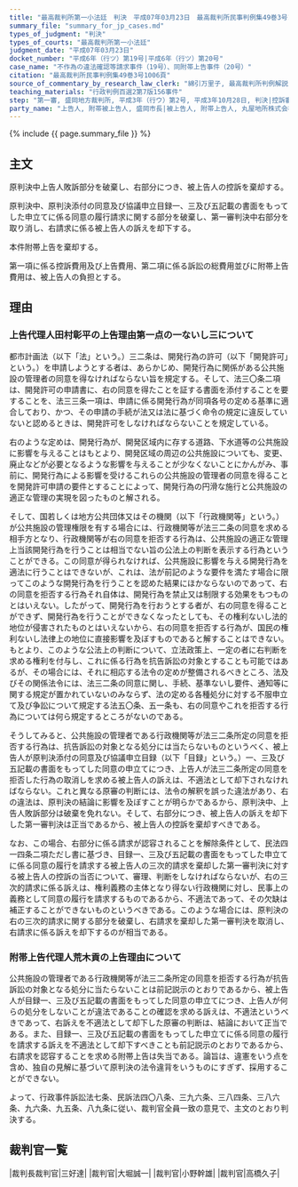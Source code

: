 ```yaml
---
title: "最高裁判所第一小法廷　判決　平成07年03月23日　最高裁判所民事判例集49巻3号1006頁"
summary_file: "summary_for_jp_cases.md"
types_of_judgment: "判決"
types_of_courts: "最高裁判所第一小法廷"
judgment_date: "平成07年03月23日"
docket_number: "平成6年（行ツ）第19号|平成6年（行ツ）第20号"
case_name: "不作為の違法確認等請求事件（19号）、同附帯上告事件（20号）"
citation: "最高裁判所民事判例集49巻3号1006頁"
source_of_commentary_by_research_law_clerk: "綿引万里子, 最高裁判所判例解説民事篇平成7年度380頁"
teaching_materials: "行政判例百選2第7版156事件"
step: "第一審, 盛岡地方裁判所, 平成3年（行ウ）第2号, 平成3年10月28日, 判決|控訴審, 仙台高等裁判所, 平成3年（行コ）第12号, 平成5年9月13日, 判決"
party_name: "上告人, 附帯被上告人, 盛岡市長|被上告人, 附帯上告人, 丸屋地所株式会社"
---
```







{% include {{ page.summary_file }}  %}



## 主文



原判決中上告人敗訴部分を破棄し、右部分につき、被上告人の控訴を棄却する。

原判決中、原判決添付の同意及び協議申立目録一、三及び五記載の書面をもってした申立てに係る同意の履行請求に関する部分を破棄し、第一審判決中右部分を取り消し、右請求に係る被上告人の訴えを却下する。

本件附帯上告を棄却する。

第一項に係る控訴費用及び上告費用、第二項に係る訴訟の総費用並びに附帯上告費用は、被上告人の負担とする。





## 理由



### 上告代理人田村彰平の上告理由第一点の一ないし三について

都市計画法（以下「法」という。）三二条は、開発行為の許可（以下「開発許可」という。）を申請しようとする者は、あらかじめ、開発行為に関係がある公共施設の管理者の同意を得なければならない旨を規定する。そして、法三〇条二項は、開発許可の申請書に、右の同意を得たことを証する書面を添付することを要することを、法三三条一項は、申請に係る開発行為が同項各号の定める基準に適合しており、かつ、その申請の手続が法又は法に基づく命令の規定に違反していないと認めるときは、開発許可をしなければならないことを規定している。

右のような定めは、開発行為が、開発区域内に存する道路、下水道等の公共施設に影響を与えることはもとより、開発区域の周辺の公共施設についても、変更、廃止などが必要となるような影響を与えることが少なくないことにかんがみ、事前に、開発行為による影響を受けるこれらの公共施設の管理者の同意を得ることを開発許可申請の要件とすることによって、開発行為の円滑な施行と公共施設の適正な管理の実現を図ったものと解される。

そして、国若しくは地方公共団体又はその機関（以下「行政機関等」という。）が公共施設の管理権限を有する場合には、行政機関等が法三二条の同意を求める相手方となり、行政機関等が右の同意を拒否する行為は、公共施設の適正な管理上当該開発行為を行うことは相当でない旨の公法上の判断を表示する行為ということができる。この同意が得られなければ、公共施設に影響を与える開発行為を適法に行うことはできないが、これは、法が前記のような要件を満たす場合に限ってこのような開発行為を行うことを認めた結果にほかならないのであって、右の同意を拒否する行為それ自体は、開発行為を禁止又は制限する効果をもつものとはいえない。したがって、開発行為を行おうとする者が、右の同意を得ることができず、開発行為を行うことができなくなったとしても、その権利ないし法的地位が侵害されたものとはいえないから、右の同意を拒否する行為が、国民の権利ないし法律上の地位に直接影響を及ぼすものであると解することはできない。もとより、このような公法上の判断について、立法政策上、一定の者に右判断を求める権利を付与し、これに係る行為を抗告訴訟の対象とすることも可能ではあるが、その場合には、それに相応する法令の定めが整備されるべきところ、法及びその関係法令には、法三二条の同意に関し、手続、基準ないし要件、通知等に関する規定が置かれていないのみならず、法の定める各種処分に対する不服申立て及び争訟について規定する法五〇条、五一条も、右の同意やこれを拒否する行為については何ら規定するところがないのである。

そうしてみると、公共施設の管理者である行政機関等が法三二条所定の同意を拒否する行為は、抗告訴訟の対象となる処分には当たらないものというべく、被上告人が原判決添付の同意及び協議申立目録（以下「目録」という。）一、三及び五記載の書面をもってした同意の申立てにつき、上告人が法三二条所定の同意を拒否した行為の取消しを求める被上告人の訴えは、不適法として却下されなければならない。これと異なる原審の判断には、法令の解釈を誤った違法があり、右の違法は、原判決の結論に影響を及ぼすことが明らかであるから、原判決中、上告人敗訴部分は破棄を免れない。そして、右部分につき、被上告人の訴えを却下した第一審判決は正当であるから、被上告人の控訴を棄却すべきである。

なお、この場合、右部分に係る請求が認容されることを解除条件として、民法四一四条二項ただし書に基づき、目録一、三及び五記載の書面をもってした申立てに係る同意の履行を請求する被上告人の三次的請求を棄却した第一審判決に対する被上告人の控訴の当否について、審理、判断をしなければならないが、右の三次的請求に係る訴えは、権利義務の主体となり得ない行政機関に対し、民事上の義務として同意の履行を請求するものであるから、不適法であって、その欠缺は補正することができないものというべきである。このような場合には、原判決の右の三次的請求に関する部分を破棄し、右請求を棄却した第一審判決を取消し、右請求に係る訴えを却下するのが相当である。

### 附帯上告代理人荒木貢の上告理由について

公共施設の管理者である行政機関等が法三二条所定の同意を拒否する行為が抗告訴訟の対象となる処分に当たらないことは前記説示のとおりであるから、被上告人が目録一、三及び五記載の書面をもってした同意の申立てにつき、上告人が何らの処分をしないことが違法であることの確認を求める訴えは、不適法というべきであって、右訴えを不適法として却下した原審の判断は、結論において正当である。また、目録一、三及び五記載の書面をもってした申立てに係る同意の履行を請求する訴えを不適法として却下すべきことも前記説示のとおりであるから、右請求を認容することを求める附帯上告は失当である。論旨は、違憲をいう点を含め、独自の見解に基づいて原判決の法令違背をいうものにすぎず、採用することができない。

よって、行政事件訴訟法七条、民訴法四〇八条、三九六条、三八四条、三八六条、九六条、九五条、八九条に従い、裁判官全員一致の意見で、主文のとおり判決する。

## 裁判官一覧

|裁判長裁判官|三好達|
|裁判官|大堀誠一|
|裁判官|小野幹雄|
|裁判官|高橋久子|






